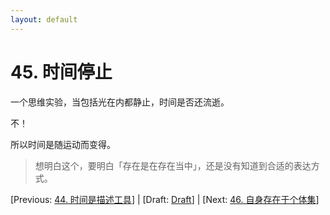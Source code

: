```yaml
---
layout: default
---
```

# 45. 时间停止

一个思维实验，当包括光在内都静止，时间是否还流逝。

不！

所以时间是随运动而变得。

> 想明白这个，要明白「存在是在存在当中」，还是没有知道到合适的表达方式。

[Previous: [44. 时间是描述工具](44.md)] | [Draft: [Draft](../Draft.md)] | [Next: [46. 自身存在于个体集](46.md)]